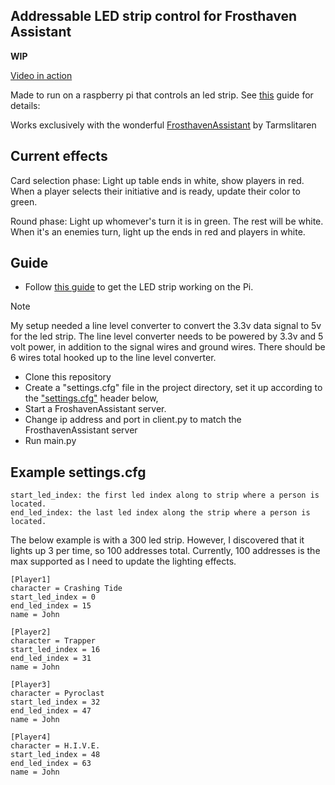 ## Addressable LED strip control for Frosthaven Assistant

**WIP**

[Video in action](https://streamable.com/2la4t8)

Made to run on a raspberry pi that controls an led strip. See [this](https://learn.adafruit.com/neopixels-on-raspberry-pi/overview) guide for details: 

Works exclusively with the wonderful [FrosthavenAssistant](https://github.com/Tarmslitaren/FrosthavenAssistant) by Tarmslitaren 

## Current effects
Card selection phase: Light up table ends in white, show players in red. When a player selects their initiative and is ready, update their color to green.

Round phase: Light up whomever's turn it is in green. The rest will be white. When it's an enemies turn, light up the ends in red and players in white.

## Guide
- Follow [this guide](https://learn.adafruit.com/neopixels-on-raspberry-pi/overview) to get the LED strip working on the Pi.
> [!NOTE]
> My setup needed a line level converter to convert the 3.3v data signal to 5v for the led strip. The line level converter needs to be powered by 3.3v and 5 volt power, in addition to the signal wires and ground wires. There should be 6 wires total hooked up to the line level converter.
- Clone this repository
- Create a "settings.cfg" file in the project directory, set it up according to the ["settings.cfg"](https://github.com/nicholas-st-parker/x_haven_led_updater/new/master?filename=README.md#settingscfg) header below, 
- Start a FroshavenAssistant server.
- Change ip address and port in client.py to match the FrosthavenAssistant server
- Run main.py

## Example settings.cfg
```
start_led_index: the first led index along to strip where a person is located.
end_led_index: the last led index along the strip where a person is located.
```

The below example is with a 300 led strip. However, I discovered that it lights up 3 per time, so 100 addresses total. Currently, 100 addresses is the max supported as I need to update the lighting effects.

```
[Player1]
character = Crashing Tide
start_led_index = 0
end_led_index = 15
name = John

[Player2]
character = Trapper
start_led_index = 16
end_led_index = 31
name = John

[Player3]
character = Pyroclast
start_led_index = 32
end_led_index = 47
name = John

[Player4]
character = H.I.V.E.
start_led_index = 48
end_led_index = 63
name = John
```
